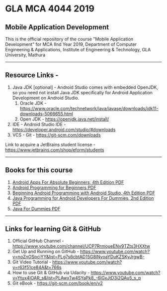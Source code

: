 # GLA MCA 4044 2019
## Mobile Application Development
This is the official repository of the course "Mobile Application Development" for MCA IInd Year 2019, Department of Computer Engineering &amp; Applications, Institute of Engineering &amp; Technology, GLA University, Mathura

___

## Resource Links - 

1. Java JDK [optional] - Android Studio comes with embedded OpenJDK, so you need not install Java JDK specifically for Android Application Development on Android Studio.
   1. Oracle JDK - https://www.oracle.com/technetwork/java/javase/downloads/jdk11-downloads-5066655.html
   2. Open JDK - https://openjdk.java.net/install/
2. IDE - Android Studio IDE - https://developer.android.com/studio/#downloads
3. VCS - Git - https://git-scm.com/downloads

Link to acquire a JetBrains student license - https://www.jetbrains.com/shop/eform/students
___

## Books for this course

1. [Android Apps For Absolute Beginners, 4th Edition PDF](https://github.com/dbc2201/gla-mca4044-2019/blob/master/books/Android%20Apps%20for%20Absolute%20Beginners%2C%204th%20Edition.pdf)
2. [Android Programming for Beginners PDF](https://github.com/dbc2201/gla-mca4044-2019/blob/master/books/Android%20Programming%20for%20Beginners.pdf)
3. [Beginning Android Programming with Android Studio, 4th Edition PDF](https://github.com/dbc2201/gla-mca4044-2019/blob/master/books/Beginning%20Android%20Programming%20with%20Android%20Studio%2C%204th%20Edition.pdf)
4. [Java Programming for Android Developers For Dummies, 2nd Edition PDF](https://github.com/dbc2201/gla-mca4044-2019/blob/master/books/Java%20Programming%20for%20Android%20Developers%20For%20Dummies%2C%202nd%20Edition.pdf)
5. [Java For Dummies PDF](https://github.com/dbc2201/gla-mca4044-2019/blob/master/books/java-for-dummies-7th-edition.pdf)

___

## Links for learning Git & GitHub

1. Official GitHub Channel  - https://www.youtube.com/channel/UCP7RrmoueENv9TZts3HXXtw
2. Get Up and Running on GitHub - https://www.youtube.com/watch?v=noZnOSpcjYY&list=PLg7s6cbtAD15G8lNyoaYDuKZSKyJrgwB-
3. Git Video Tutorial - https://www.youtube.com/watch?v=r63f51ce84A&t=766s
4. How to use Git & GitHub via Udacity - https://www.youtube.com/watch?v=Ytux4IOAR_s&list=PLAwxTw4SYaPk8_-6IGxJtD3i2QAu5_s_p
5. Git eBook - https://git-scm.com/book/en/v2